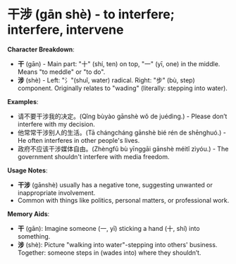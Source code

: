 # **干涉 (gān shè) - to interfere; interfere, intervene**

**Character Breakdown**:  
- **干** (gān) - Main part: "十" (shí, ten) on top, "一" (yī, one) in the middle. Means "to meddle" or "to do".  
- **涉** (shè) - Left: "氵"(shuǐ, water) radical. Right: "步" (bù, step) component. Originally relates to "wading" (literally: stepping into water).

**Examples**:  
- 请不要干涉我的决定。(Qǐng bùyào gānshè wǒ de juédìng.) - Please don’t interfere with my decision.  
- 他常常干涉别人的生活。(Tā chángcháng gānshè bié rén de shēnghuó.) - He often interferes in other people's lives.  
- 政府不应该干涉媒体自由。(Zhèngfǔ bù yīnggāi gānshè méitǐ zìyóu.) - The government shouldn't interfere with media freedom.

**Usage Notes**:  
- **干涉** (gānshè) usually has a negative tone, suggesting unwanted or inappropriate involvement.  
- Common with things like politics, personal matters, or professional work.

**Memory Aids**:  
- **干** (gān): Imagine someone (一, yī) sticking a hand (十, shí) into something.  
- **涉** (shè): Picture "walking into water"-stepping into others' business.  
Together: someone steps in (wades into) where they shouldn’t.